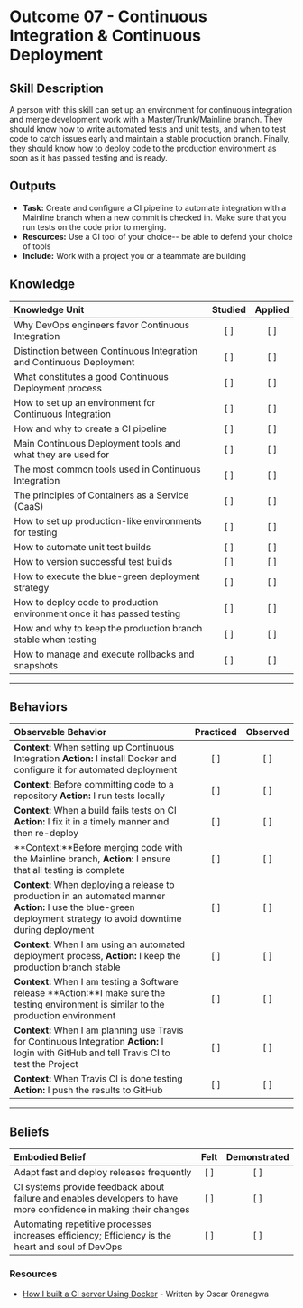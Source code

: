 # Outcome 07 - Continuous Integration & Continuous Deployment

Skill Description
-----------------
A person with this skill can set up an environment for continuous integration and merge development work with a Master/Trunk/Mainline branch. They should know how to write automated tests and unit tests, and when to test code to catch issues early and maintain a stable production branch. Finally, they should know how to deploy code to the production environment as soon as it has passed testing and is ready. 


Outputs
-------
- **Task:** Create and configure a CI pipeline to automate integration with a Mainline branch when a new commit is checked in. Make sure that you run tests on the code prior to merging. 
- **Resources:** Use a CI tool of your choice-- be able to defend your choice of tools
- **Include:** Work with a project you or a teammate are building


## **Knowledge**

| Knowledge Unit   |      Studied      | Applied |
|:-----------------|:-----------------:|:---------:|
| Why DevOps engineers favor Continuous Integration | [ ] | [ ] |
| Distinction between Continuous Integration and Continuous Deployment | [ ] | [ ] |
| What constitutes a good Continuous Deployment process | [ ] | [ ] |
| How to set up an environment for Continuous Integration  | [ ] | [ ] |
| How and why to create a CI pipeline | [ ] | [ ] |
| Main Continuous Deployment tools and what they are used for | [ ] | [ ] |
| The most common tools used in Continuous Integration | [ ] | [ ] |
| The principles of Containers as a Service (CaaS)  | [ ] | [ ] |
| How to set up production-like environments for testing | [ ] | [ ] |
| How to automate unit test builds | [ ] | [ ] |
| How to version successful test builds | [ ] | [ ] |
| How to execute the blue-green deployment strategy | [ ] | [ ] |
| How to deploy code to production environment once it has passed testing | [ ] | [ ] |
| How and why to keep the production branch stable when testing | [ ] | [ ] |
| How to manage and execute rollbacks and snapshots | [ ] | [ ] |


----------------


## **Behaviors**

| Observable Behavior   |      Practiced      | Observed |
|:----------------------|:------------------:|:--------:|
| **Context:** When setting up Continuous Integration **Action:** I install Docker and configure it for automated deployment | [ ] | [ ] |
| **Context:** Before committing code to a repository **Action:** I run tests locally | [ ] | [ ] |
| **Context:** When a build fails tests on CI **Action:** I fix it in a timely manner and then re-deploy | [ ] | [ ] |
| **Context:**Before merging code with the Mainline branch,  **Action:** I ensure that all testing is complete | [ ] | [ ] |
| **Context:** When deploying a release to production in an automated manner **Action:** I use the blue-green deployment strategy to avoid downtime during deployment | [ ] | [ ] |
| **Context:** When I am using an automated deployment process, **Action:** I keep the production branch stable | [ ] | [ ] |
| **Context:** When I am testing a Software release **Action:**I make sure the testing environment is similar to the production environment | [ ] | [ ] |
| **Context:** When I am planning use Travis for Continuous Integration **Action:** I login with GitHub and tell Travis CI to test the Project | [ ] | [ ] |
| **Context:** When Travis CI is done testing **Action:** I push the results to GitHub | [ ] | [ ] |




--------------


## **Beliefs**

| Embodied Belief   |      Felt          | Demonstrated |
|:------------------|:------------------:|:------------:|
| Adapt fast and deploy releases frequently | [ ] | [ ] |
| CI systems provide feedback about failure and enables developers to have more confidence in making their changes | [ ] | [ ] |
| Automating repetitive processes increases efficiency; Efficiency is the heart and soul of DevOps | [ ] | [ ] |


### Resources
- [How I built a CI server Using Docker](https://medium.com/@Oskarr3/sicuro-ci-2f40ba138233) - Written by	Oscar Oranagwa 												
